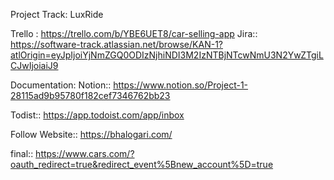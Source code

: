 Project Track: LuxRide

Trello : https://trello.com/b/YBE6UET8/car-selling-app
Jira:: https://software-track.atlassian.net/browse/KAN-1?atlOrigin=eyJpIjoiYjNmZGQ0ODIzNjhiNDI3M2IzNTBjNTcwNmU3N2YwZTgiLCJwIjoiaiJ9

Documentation:
Notion::    https://www.notion.so/Project-1-28115ad9b95780f182cef7346762bb23

Todist::     https://app.todoist.com/app/inbox

Follow Website::  https://bhalogari.com/

final:: https://www.cars.com/?oauth_redirect=true&redirect_event%5Bnew_account%5D=true


